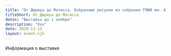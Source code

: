 ```yaml
---
title: "От Дюрера до Матисса. Избранные рисунки из собрания ГМИИ им. А.С. Пушкина"
titleShort: От Дюрера до Матисса
dates: "Выставка до 1 ноября"
description: "Xxx"
date: 2020-12-12
layout: event.njk
---
```


Информация о выставке
